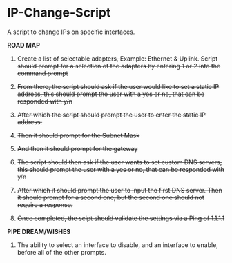 # IP-Change-Script
A script to change IPs on specific interfaces.

<b>ROAD MAP</b>
<s>
1. Create a list of selectable adapters, Example: Ethernet & Uplink. Script should prompt for a selection of the adapters by entering 1 or 2 into the command prompt

2. From there, the script should ask if the user would like to set a static IP address, this should prompt the user with a yes or no, that can be responded with y/n

3. After which the script should prompt the user to enter the static IP address.

4. Then it should prompt for the Subnet Mask

5. And then it should prompt for the gateway

6. The script should then ask if the user wants to set custom DNS servers, this should prompt the user with a yes or no, that can be responded with y/n

7. After which it should prompt the user to input the first DNS server. Then it should prompt for a second one, but the second one should not require a response.

8. Once completed, the scipt should validate the settings via a Ping of 1.1.1.1</s>

<b>PIPE DREAM/WISHES</b>

1. The ability to select an interface to disable, and an interface to enable, before all of the other prompts.
